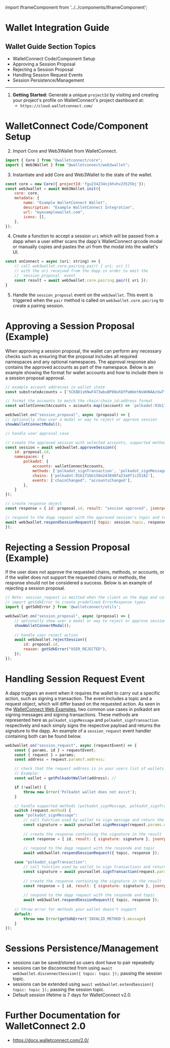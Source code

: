 import IframeComponent from '../../components/IframeComponent';

# Wallet Integration Guide

## Wallet Guide Section Topics
- WalletConnect Code/Component Setup
- Approving a Session Proposal
- Rejecting a Session Proposal
- Handling Session Request Events
- Session Persistence/Management

---

1. **Getting Started:** Generate a unique `projectId` by visiting and creating your project's profile on WalletConnect's project dashboard at:
    * `https://cloud.walletconnect.com/`

# WalletConnect Code/Component Setup

2. Import Core and Web3Wallet from WalletConnect.

```js
import { Core } from "@walletconnect/core";
import { Web3Wallet } from "@walletconnect/web3wallet";
```

3. Instantiate and add Core and Web3Wallet to the state of the wallet.

```js
const core = new Core({ projectId:'fgu234234njbhvhv23525bj'});
const web3wallet = await Web3Wallet.init({
    core: core,
    metadata: {
        name: "Example WalletConnect Wallet",
        description: "Example WalletConnect Integration",
        url: "myexamplewallet.com",
        icons: [],
    },
});
```

4. Create a function to accept a session `uri` which will be passed from a dapp when a user either scans the dapp's WalletConnect qrcode modal or manually copies and pastes the uri from the modal into the wallet's UI.

```js
const onConnect = async (uri: string) => {
    // call web3wallet.core.pairing.pair( { uri: uri }) 
    // with the uri received from the dapp in order to emit the 
    // `session_proposal` event
    const result = await web3wallet.core.pairing.pair({ uri });
}
```

5. Handle the `session_proposal` event on the `web3wallet`. This event is triggered when the `pair` method is called on `web3wallet.core.pairing` to create a pairing session.

# Approving a Session Proposal (Example)

When approving a session proposal, the wallet can perform any necessary checks such as ensuring that the proposal includes all required namespaces and any optional namespaces. The approval response also contains the approved accounts as part of the namespace. Below is an example showing the format for wallet accounts and how to include them in a session proposal approval.

```js
// example account addresses in wallet state
const substrateAccounts = ['5CK8D1sKNwF473wbuBP6NuhQfPaWUetNsWUNAAzVwTfxqjfr', '5F3sa2TJAWMqDhXG6jhV4N8ko9SxwGy8TpaNS1repo5EYjQX'];

// format the accounts to match the chain:chain_id:address format
const walletConnectAccounts = accounts.map((account) => `polkadot:91b171bb158e2d3848fa23a9f1c25182:${account.address}`);

web3wallet.on("session_proposal", async (proposal) => {
// optionally show user a modal or way to reject or approve session
showWalletConnectModal();

// handle user approval case

// create the approved session with selected accounts, supported methods, chains and events for your wallet
const session = await web3wallet.approveSession({
    id: proposal.id,
    namespaces: {
        polkadot: {
            accounts: walletConnectAccounts,
            methods: ['polkadot_signTransaction', 'polkadot_signMessage'],
            chains: ['polkadot:91b171bb158e2d3848fa23a9f1c25182'],
            events: ['chainChanged", "accountsChanged'],
        },
    }
});

// create response object
const response = { id: proposal.id, result: "session approved", jsonrpc: "2.0" };

// respond to the dapp request with the approved session's topic and response
await web3wallet.respondSessionRequest({ topic: session.topic, response });
});
```

# Rejecting a Session Proposal (Example)
If the user does not approve the requested chains, methods, or accounts, or if the wallet does not support the requested chains or methods, the response should not be considered a success. Below is an example of rejecting a session proposal.

```js
// Note: session_request is emitted when the client on the dapp end calls the request method
// import getSdkError to create predefined ErrorResponse types
import { getSdkError } from '@walletconnect/utils';

web3wallet.on("session_proposal", async (proposal) => {
    // optionally show user a modal or way to reject or approve session
    showWalletConnectModal();
    
    // handle user reject action
    await web3wallet.rejectSession({
        id: proposal.id,
        reason: getSdkError("USER_REJECTED"),
    });
});
```

# Handling Session Request Event

A dapp triggers an event when it requires the wallet to carry out a specific action, such as signing a transaction. The event includes a topic and a request object, which will differ based on the requested action. As seen in the [WalletConnect Web Examples](https://github.com/WalletConnect/web-examples/blob/main/wallets/react-wallet-v2/src/lib/PolkadotLib.ts), two common use cases in polkadot are signing messages and signing transactions. These methods are represented here as `polkadot_signMessage` and `polkadot_signTransaction` respectively and each simply signs the respective payload and returns the signature to the dapp. An example of a `session_request` event handler containing both can be found below.

```js
web3wallet.on("session_request", async (requestEvent) => {
    const { params, id } = requestEvent;
    const { request } = params;
    const address = request.params?.address;

    // check that the request address is in your users list of wallets
    // Example:
    const wallet = getPolkadotWallet(address); // 

    if (!wallet) {
        throw new Error('Polkadot wallet does not exist');
    }

    // handle supported methods (polkadot_signMessage, polkadot_signTransaction)
    switch (request.method) {
    case "polkadot_signMessage":
        // call function used by wallet to sign message and return the signature
        const signature = await yourwallet.signMessage(request.params.message);
        
        // create the response containing the signature in the result
        const response = { id, result: { signature: signature }, jsonrpc: "2.0" };       
        
        // respond to the dapp request with the responde and topic
        await web3wallet.respondSessionRequest({ topic, response });

    case "polkadot_signTransaction":
        // call function used by wallet to sign transactions and return the signature    
        const signature = await yourwallet.signTransaction(request.params.transactionPayload);
        
        // create the response containing the signature in the result
        const response = { id, result: { signature: signature }, jsonrpc: "2.0" };       
        
        // respond to the dapp request with the responde and topic
        await web3wallet.respondSessionRequest({ topic, response });
        
    // throw error for methods your wallet doesn't support
    default:
        throw new Error(getSdkError('INVALID_METHOD').message)
    }
});
```

# Sessions Persistence/Management

* sessions can be saved/stored so users dont have to pair repeatedly
* sessions can be disconnected from using `await web3wallet.disconnectSession({ topic: topic });` passing the session topic.
* sessions can be extended using `await web3wallet.extendSession({ topic: topic });` passing the session topic.
* Default session lifetime is 7 days for WalletConnect v2.0.

# Further Documentation for WalletConnect 2.0
* https://docs.walletconnect.com/2.0/

<IframeComponent />
